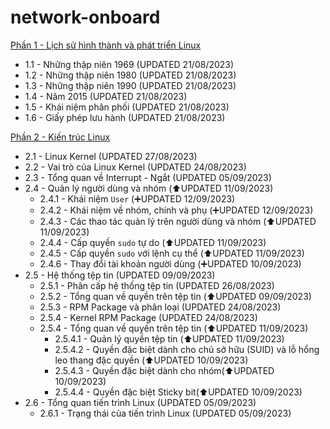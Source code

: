# network-onboard
[Phần 1 - Lịch sử hình thành và phát triển Linux](https://github.com/volehuy1998/network-onboard/blob/master/linux-onboard/linux-history-onboard.md)

- 1.1 - Những thập niên 1969 (UPDATED 21/08/2023)
- 1.2 - Những thập niên 1980 (UPDATED 21/08/2023)
- 1.3 - Những thập niên 1990 (UPDATED 21/08/2023)
- 1.4 - Năm 2015 (UPDATED 21/08/2023)
- 1.5 - Khái niệm phân phối (UPDATED 21/08/2023)
- 1.6 - Giấy phép lưu hành (UPDATED 21/08/2023)

[Phần 2 - Kiến trúc Linux](https://github.com/volehuy1998/network-onboard/blob/master/linux-onboard/linux-arch-onboard.md)

- 2.1 - Linux Kernel (UPDATED 27/08/2023)
- 2.2 - Vai trò của Linux Kernel (UPDATED 24/08/2023)
- 2.3 - Tổng quan về Interrupt - Ngắt (UPDATED 05/09/2023)
- 2.4 - Quản lý người dùng và nhóm (:arrow_up:UPDATED 11/09/2023)
    - 2.4.1 - Khái niệm `User` (:heavy_plus_sign:UPDATED 12/09/2023)
    - 2.4.2 - Khái niệm về nhóm, chính và phụ (:heavy_plus_sign:UPDATED 12/09/2023)
    - 2.4.3 - Các thao tác quản lý trên người dùng và nhóm (:arrow_up:UPDATED 11/09/2023)
    - 2.4.4 - Cấp quyền `sudo` tự do (:arrow_up:UPDATED 11/09/2023)
    - 2.4.5 - Cấp quyền `sudo` với lệnh cụ thể (:arrow_up:UPDATED 11/09/2023)
    - 2.4.6 - Thay đổi tài khoản người dùng (:heavy_plus_sign:UPDATED 10/09/2023)
- 2.5 - Hệ thống tệp tin (UPDATED 09/09/2023)
    - 2.5.1 - Phân cấp hệ thống tệp tin (UPDATED 26/08/2023)
    - 2.5.2 - Tổng quan về quyền trên tệp tin (:arrow_up:UPDATED 09/09/2023)
    - 2.5.3 - RPM Package và phân loại (UPDATED 24/08/2023)
    - 2.5.4 - Kernel RPM Package (UPDATED 24/08/2023)
    - 2.5.4 - Tổng quan về quyền trên tệp tin (:arrow_up:UPDATED 11/09/2023)
        - 2.5.4.1 - Quản lý quyền tệp tin (:arrow_up:UPDATED 11/09/2023)
        - 2.5.4.2 - Quyền đặc biệt dành cho chủ sở hữu (SUID) và lỗ hổng leo thang đặc quyền (:arrow_up:UPDATED 10/09/2023)
        - 2.5.4.3 - Quyền đặc biệt dành cho nhóm(:arrow_up:UPDATED 10/09/2023)
        - 2.5.4.4 - Quyền đặc biệt Sticky bit(:arrow_up:UPDATED 10/09/2023)
- 2.6 - Tổng quan tiến trình Linux (UPDATED 05/09/2023)
    - 2.6.1 - Trạng thái của tiến trình Linux (UPDATED 05/09/2023)